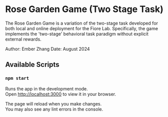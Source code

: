# Rose Garden Game (Two Stage Task)

The Rose Garden Game is a variation of the two-stage task developed for both local and online deployment for the Fiore Lab. Specifically, the game implements the 'two-stage' behavioral task paradigm without explicit external rewards.

Author: Ember Zhang
Date: August 2024

## Available Scripts

### `npm start`

Runs the app in the development mode.\
Open [http://localhost:3000](http://localhost:3000) to view it in your browser.

The page will reload when you make changes.\
You may also see any lint errors in the console.
